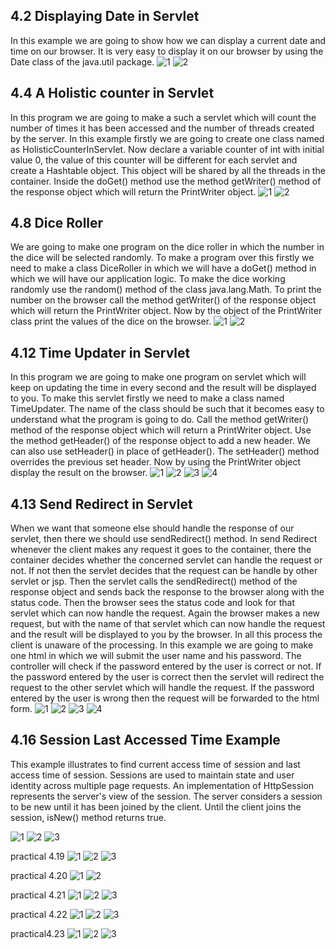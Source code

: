 4.2 Displaying Date in Servlet
------------------------------
In this example we are going to show how we can display a current date and time on our browser. It is very easy to display it on our browser by using the Date class of the java.util package.
![1](https://cloud.githubusercontent.com/assets/16949393/13034822/1878a2f6-d366-11e5-96b6-0d55c4f43e44.png)
![2](https://cloud.githubusercontent.com/assets/16949393/13034823/196be07e-d366-11e5-9cf7-a6130200e5c7.png)

4.4 A Holistic counter in Servlet
---------------------------------
In this program we are going to make a such a servlet which will count the number of times it has been accessed and the number of threads created by the server.
In this example firstly we are going to create one class named as HolisticCounterInServlet. Now declare a variable counter of int with initial value 0, the value of this counter will be different for each servlet and create a Hashtable object. This object will be shared by all the threads in the container. Inside the doGet() method use the method getWriter() method of the response object which will return the PrintWriter object. 
![1](https://cloud.githubusercontent.com/assets/16949393/13034839/d4275b96-d366-11e5-9fff-10540189bd1e.png)
![2](https://cloud.githubusercontent.com/assets/16949393/13034840/d42d9858-d366-11e5-8d1d-ba0b860553f1.png)

4.8 Dice Roller
---------------
We are going to make one program on the dice roller in which the number in the dice will be selected randomly.
To make a program over this firstly we need to make a class DiceRoller in which we will have a doGet() method in which we will have our application logic. To make the dice working randomly use the random() method of the class java.lang.Math. To print the number on the browser call the method getWriter() of the response object which will return the PrintWriter object. Now by the object of the PrintWriter class print the values of the dice on the browser. 
![1](https://cloud.githubusercontent.com/assets/16949393/13034864/2f71e020-d367-11e5-9220-ec25624d8f47.png)
![2](https://cloud.githubusercontent.com/assets/16949393/13034863/2f6b6ce0-d367-11e5-8118-fd68eebf59e2.png)

4.12 Time Updater in Servlet
----------------------------
In this program we are going to make one program on servlet which will keep on updating the time in every second and the result will be displayed to you.
To make this servlet firstly we need to make a class named TimeUpdater.  The name of the class should be such that it becomes easy to understand what the program is going to do. Call the method getWriter() method of the response object which will return a PrintWriter object. Use the method getHeader() of the response object to add a new header. We can also use setHeader() in place of getHeader(). The setHeader() method overrides the previous set header. Now by using the PrintWriter object display the result on the browser.
![1](https://cloud.githubusercontent.com/assets/16949393/13034886/884d8a64-d367-11e5-8e33-e4ce6d84c618.png)
![2](https://cloud.githubusercontent.com/assets/16949393/13034887/8bd9041a-d367-11e5-9d04-431b0bfbe355.png)
![3](https://cloud.githubusercontent.com/assets/16949393/13034888/8e73aca2-d367-11e5-8ae2-3e0693c0d63f.png)
![4](https://cloud.githubusercontent.com/assets/16949393/13034890/949da4b6-d367-11e5-8030-3252cb1e5062.png)

4.13 Send Redirect in Servlet
-----------------------------
When we want that someone else should handle the response of our servlet, then there we should use sendRedirect() method.
In send Redirect whenever the client makes any request it goes to the container, there the container decides whether the concerned servlet can handle the request or not. If not then the servlet decides that the request can be handle by other servlet or jsp. Then the servlet calls the sendRedirect() method of the response object and sends back the response to the browser along with the status code. Then the browser sees the status code and look for that servlet which can now handle the request. Again the browser makes a new request, but with the name of that servlet which can now handle the request and the result will be displayed to you by the browser. In all this process the client is unaware of the processing.
In this example we are going to make one html in which we will submit the user name and his password. The controller will check if the password entered by the user is correct or not. If the password entered by the user is correct then the servlet will redirect the request to the other servlet which will handle the request. If the password entered by the user is wrong then the request will be forwarded to the html form.
![1](https://cloud.githubusercontent.com/assets/16949393/13034886/884d8a64-d367-11e5-8e33-e4ce6d84c618.png)
![2](https://cloud.githubusercontent.com/assets/16949393/13034887/8bd9041a-d367-11e5-9d04-431b0bfbe355.png)
![3](https://cloud.githubusercontent.com/assets/16949393/13034888/8e73aca2-d367-11e5-8ae2-3e0693c0d63f.png)
![4](https://cloud.githubusercontent.com/assets/16949393/13034890/949da4b6-d367-11e5-8030-3252cb1e5062.png)

4.16 Session Last Accessed Time Example
---------------------------------------
This example illustrates to find current  access time of session  and last access time of session. Sessions are used to maintain state and user identity across multiple page requests. An implementation of HttpSession represents the server's view of the session. The server considers a session to be new until it has been joined by the client. Until the client joins the session, isNew() method returns true.

![1](https://cloud.githubusercontent.com/assets/16949393/13380656/f87ff824-de6d-11e5-8ad7-717626888573.png)
![2](https://cloud.githubusercontent.com/assets/16949393/13380657/fa15b19c-de6d-11e5-8e6e-a89bddc77d18.png)
![3](https://cloud.githubusercontent.com/assets/16949393/13380658/fb154332-de6d-11e5-9877-1b209b6b0107.png)

practical 4.19
![1](https://cloud.githubusercontent.com/assets/16949393/13380675/61f4a6a6-de6e-11e5-95be-46bfeeadc596.png)
![2](https://cloud.githubusercontent.com/assets/16949393/13380676/6260deb6-de6e-11e5-9c03-0b81033994b9.png)
![3](https://cloud.githubusercontent.com/assets/16949393/13380677/631007b0-de6e-11e5-922c-827a1fadffa2.png)

practical 4.20
![1](https://cloud.githubusercontent.com/assets/16949393/13380685/af90cb24-de6e-11e5-9815-8cb202da57a9.png)
![2](https://cloud.githubusercontent.com/assets/16949393/13380686/b0ab232e-de6e-11e5-9399-0d52601c359e.png)

practical 4.21
![1](https://cloud.githubusercontent.com/assets/16949393/13380701/17fd5f24-de6f-11e5-81c9-d43af2aecc20.png)
![2](https://cloud.githubusercontent.com/assets/16949393/13380705/1cad32d8-de6f-11e5-9251-47119e4f225f.png)
![3](https://cloud.githubusercontent.com/assets/16949393/13380708/24811308-de6f-11e5-8c9d-2306dd035aeb.png)

practical 4.22
![1](https://cloud.githubusercontent.com/assets/16949393/13380719/661f89ac-de6f-11e5-9106-3080ebb5db2e.png)
![2](https://cloud.githubusercontent.com/assets/16949393/13380720/67279fa6-de6f-11e5-9b1d-0888014baf27.png)
![3](https://cloud.githubusercontent.com/assets/16949393/13380721/68538be2-de6f-11e5-909b-50a4a4d0a6dd.png)

practical4.23
![1](https://cloud.githubusercontent.com/assets/16949393/13380743/d13be7da-de6f-11e5-88ff-c6678471f550.png)
![2](https://cloud.githubusercontent.com/assets/16949393/13380744/d15e9c6c-de6f-11e5-85ee-ac2407de2db6.png)
![3](https://cloud.githubusercontent.com/assets/16949393/13380745/d1ede188-de6f-11e5-9951-f8c4c08e7974.png)
